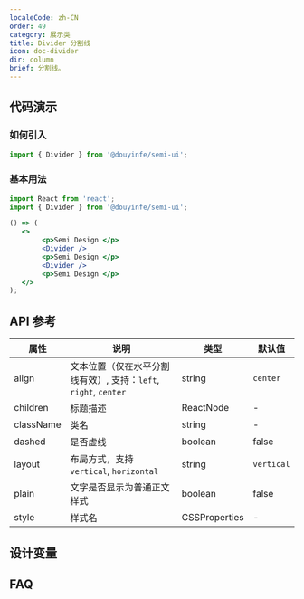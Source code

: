```yaml
---
localeCode: zh-CN
order: 49
category: 展示类
title: Divider 分割线
icon: doc-divider
dir: column
brief: 分割线。
---
```


## 代码演示

### 如何引入

```jsx import
import { Divider } from '@douyinfe/semi-ui';
```

### 基本用法

```jsx live=true dir="column"
import React from 'react';
import { Divider } from '@douyinfe/semi-ui';

() => (
   <>
        <p>Semi Design </p>
        <Divider />
        <p>Semi Design </p>
        <Divider />
        <p>Semi Design </p>
   </>
);
```


## API 参考

| 属性 | 说明 | 类型 | 默认值 |
| --- | --- | --- | --- |
| align | 文本位置（仅在水平分割线有效）, 支持：`left`, `right`, `center` | string | `center` |
| children | 标题描述 | ReactNode | - |
| className | 类名 | string | - |
| dashed | 是否虚线 | boolean | false |
| layout | 布局方式，支持 `vertical`, `horizontal` | string | `vertical` |
| plain | 文字是否显示为普通正文样式 | boolean | false |
| style | 样式名 | CSSProperties | - |


## 设计变量

<DesignToken/>

## FAQ
